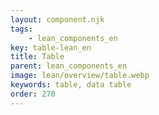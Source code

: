 ```yaml
---
layout: component.njk
tags: 
    - lean_components_en
key: table-lean_en
title: Table
parent: lean_components_en
image: lean/overview/table.webp
keywords: table, data table
order: 270
---
```


